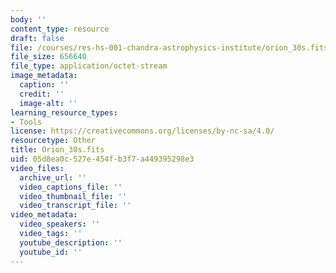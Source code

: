 ```yaml
---
body: ''
content_type: resource
draft: false
file: /courses/res-hs-001-chandra-astrophysics-institute/orion_30s.fits
file_size: 656640
file_type: application/octet-stream
image_metadata:
  caption: ''
  credit: ''
  image-alt: ''
learning_resource_types:
- Tools
license: https://creativecommons.org/licenses/by-nc-sa/4.0/
resourcetype: Other
title: Orion_30s.fits
uid: 05d8ea0c-527e-454f-b3f7-a449395298e3
video_files:
  archive_url: ''
  video_captions_file: ''
  video_thumbnail_file: ''
  video_transcript_file: ''
video_metadata:
  video_speakers: ''
  video_tags: ''
  youtube_description: ''
  youtube_id: ''
---
```

